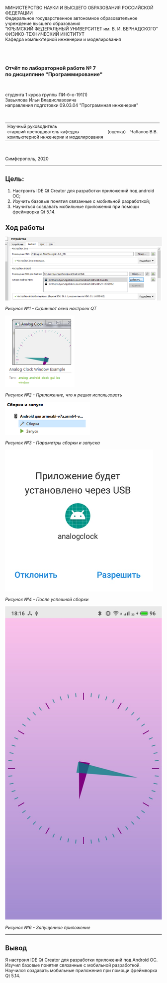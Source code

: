 МИНИСТЕРСТВО НАУКИ И ВЫСШЕГО ОБРАЗОВАНИЯ РОССИЙСКОЙ ФЕДЕРАЦИИ\
Федеральное государственное автономное образовательное учреждение высшего образования\
"КРЫМСКИЙ ФЕДЕРАЛЬНЫЙ УНИВЕРСИТЕТ им. В. И. ВЕРНАДСКОГО"\
ФИЗИКО-ТЕХНИЧЕСКИЙ ИНСТИТУТ\
Кафедра компьютерной инженерии и моделирования\
<br/><br/>
​
### Отчёт по лабораторной работе № 7<br/> по дисциплине "Программирование"
<br/>

студента 1 курса группы ПИ-б-о-191(1)\
Завьялова Ильи Владиславовича\
направления подготовки 09.03.04 "Программная инженерия"\
<br/>
​
<table>
<tr><td>Научный руководитель<br/> старший преподаватель кафедры<br/>компьютерной инженерии и моделирования</td>
<td>(оценка)</td>
<td>Чабанов В.В.</td>
</tr>
</table>
<br/><br/>
​
Симферополь, 2020

* * *

## Цель:
1. Настроить IDE Qt Creator для разработки приложений под android ОС;
2. Изучить базовые понятия связанные с мобильной разработкой;
3. Научиться создавать мобильные приложения при помощи фреймворка Qt 5.14.

## Ход работы

![Изображение№1](./Screenshots/Screenshot_1.png)

_Рисунок №1 - Скриншот окна настроек QT_

![Изображение№2](./Screenshots/Screenshot_2.png)

_Рисунок №2 - Приложение, что я решил использовать_

![Изображение№3](./Screenshots/Screenshot_3.png)

_Рисунок №3 - Параметры сборки и запуска_

![Изображение№4](./Screenshots/Screenshot-4.jpg)

_Рисунок №4 - После успешной сборки_

![Изображение№5](./Screenshots/Screenshot-5.jpg)

_Рисунок №6 - Запущенное приложение_

* * *

## Вывод

Я настроил IDE Qt Creator для разработки приложений под Android OC. Изучил базовые понятия связанные с мобильной разработкой. Научился создавать мобильные приложения при помощи фреймворка Qt 5.14.
